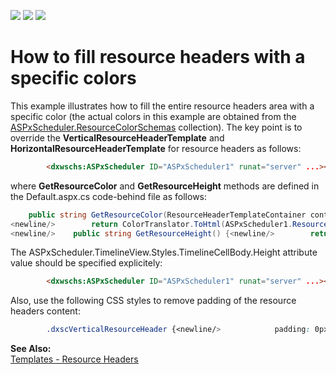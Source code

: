 <!-- default badges list -->
![](https://img.shields.io/endpoint?url=https://codecentral.devexpress.com/api/v1/VersionRange/128546814/15.2.4%2B)
[![](https://img.shields.io/badge/Open_in_DevExpress_Support_Center-FF7200?style=flat-square&logo=DevExpress&logoColor=white)](https://supportcenter.devexpress.com/ticket/details/E3493)
[![](https://img.shields.io/badge/📖_How_to_use_DevExpress_Examples-e9f6fc?style=flat-square)](https://docs.devexpress.com/GeneralInformation/403183)
<!-- default badges end -->
# How to fill resource headers with a specific colors


<p>This example illustrates how to fill the entire resource headers area with a specific color (the actual colors in this example are obtained from the <a href="http://documentation.devexpress.com/#AspNet/DevExpressWebASPxSchedulerASPxScheduler_ResourceColorSchemastopic"><u>ASPxScheduler.ResourceColorSchemas</u></a> collection). The key point is to override the <strong>VerticalResourceHeaderTemplate</strong> and <strong>HorizontalResourceHeaderTemplate</strong> for resource headers as follows:</p>

```aspx
        <dxwschs:ASPxScheduler ID="ASPxScheduler1" runat="server" ...><newline/>            <Templates><newline/>                <VerticalResourceHeaderTemplate><newline/>                    <div style="background-color: <%# GetResourceColor(Container) %>; width: 100px; height: <%# GetResourceHeight() %>;"><newline/>                        <%# Container.Resource.Caption %><newline/>                    </div><newline/>                </VerticalResourceHeaderTemplate><newline/>                <HorizontalResourceHeaderTemplate><newline/>                    <div style="background-color: <%# GetResourceColor(Container) %>; width: 100%; height: 50px;" ><newline/>                        <%# Container.Resource.Caption %><newline/>                    </div><newline/>                </HorizontalResourceHeaderTemplate><newline/>            </Templates><newline/>        </dxwschs:ASPxScheduler>
```

<p> </p><p>where <strong>GetResourceColor</strong> and <strong>GetResourceHeight</strong> methods are defined in the Default.aspx.cs code-behind file as follows:</p>

```cs
    public string GetResourceColor(ResourceHeaderTemplateContainer container) {<newline/>        int id = ASPxScheduler1.Storage.Resources.Items.IndexOf(container.Resource);
<newline/>        return ColorTranslator.ToHtml(ASPxScheduler1.ResourceColorSchemas[id % ASPxScheduler1.ResourceColorSchemas.Count].Cell);<newline/>    }
<newline/>    public string GetResourceHeight() {<newline/>        return ASPxScheduler1.TimelineView.Styles.TimelineCellBody.Height.ToString();<newline/>    }
```

<p> </p><p>The ASPxScheduler.TimelineView.Styles.TimelineCellBody.Height attribute value should be specified explicitely:</p>

```aspx
        <dxwschs:ASPxScheduler ID="ASPxScheduler1" runat="server" ...><newline/>            <Views><newline/>                <TimelineView><newline/>                    <TimelineViewStyles><newline/>                        <TimelineCellBody Height="200px" /><newline/>                    </TimelineViewStyles><newline/>                </TimelineView><newline/>            </Views><newline/>        </dxwschs:ASPxScheduler>
```

<p> </p><p>Also, use the following CSS styles to remove padding of the resource headers content:</p>

```css
        .dxscVerticalResourceHeader {<newline/>            padding: 0px;<newline/>        }<newline/>        .dxscHorizontalResourceHeader {<newline/>            padding: 0px;<newline/>        }
```

<p> </p><p><strong>See Also:</strong><br />
<a href="http://demos.devexpress.com/ASPxSchedulerDemos/Templates/ResourceHeaderTemplate.aspx"><u>Templates - Resource Headers</u></a></p>

<br/>


